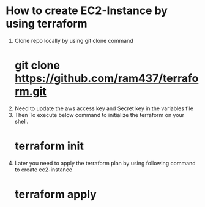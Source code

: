 # How to create EC2-Instance by using terraform 
1. Clone repo locally by using git clone command 
	# git clone https://github.com/ram437/terraform.git
2. Need to update the aws access key and Secret key in the variables file
3. Then To execute below command to initialize the terraform on your shell. 
   # terraform init
4. Later you need to apply the terraform plan by using following command to create ec2-instance
   # terraform apply
 